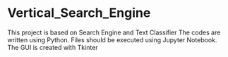 # Vertical_Search_Engine
This project is based on Search Engine and Text Classifier
The codes are written using Python.
Files should be executed using Jupyter Notebook.
The GUI is created with Tkinter
